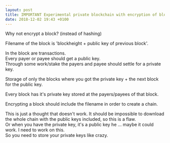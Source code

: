 ```yaml
---
layout: post
title: IMPORTANT Experimental private blockchain with encryption of blocks
date: 2018-12-02 19:43 +0100
---
```

Why not encrypt a block? (instead of hashing)

Filename of the block is 'blockheight + public key of previous block'.

In the block are transactions.  
Every payer or payee should get a public key.  
Through some work/stake the payers and payee should settle for a private key.

Storage of only the blocks where you got the private key + the next block for the public key.

Every block has it's private key stored at the payers/payees of that block.

Encrypting a block should include the filename in order to create a chain.

This is just a thought that doesn't work. It should be impossible to download the whole chain with the public keys included, so this is a flaw.  
Or when you have the private key, it's a public key he ... maybe it could work. I need to work on this.  
So you need to store your private keys like crazy.